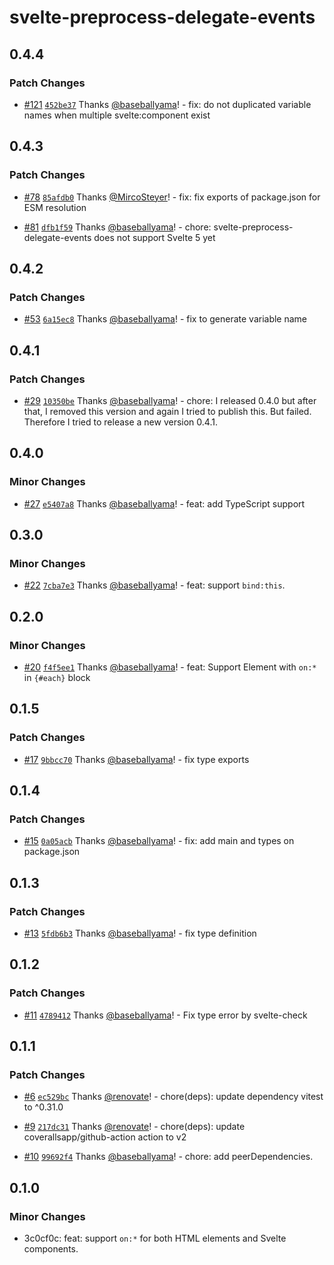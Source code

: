 # svelte-preprocess-delegate-events

## 0.4.4

### Patch Changes

- [#121](https://github.com/baseballyama/svelte-preprocess-delegate-events/pull/121) [`452be37`](https://github.com/baseballyama/svelte-preprocess-delegate-events/commit/452be3718b5ddf53b048c67c97bc4b5237c8493b) Thanks [@baseballyama](https://github.com/baseballyama)! - fix: do not duplicated variable names when multiple svelte:component exist

## 0.4.3

### Patch Changes

- [#78](https://github.com/baseballyama/svelte-preprocess-delegate-events/pull/78) [`85afdb0`](https://github.com/baseballyama/svelte-preprocess-delegate-events/commit/85afdb0bba5d17b2cef6edd39f18658f98052741) Thanks [@MircoSteyer](https://github.com/MircoSteyer)! - fix: fix exports of package.json for ESM resolution

- [#81](https://github.com/baseballyama/svelte-preprocess-delegate-events/pull/81) [`dfb1f59`](https://github.com/baseballyama/svelte-preprocess-delegate-events/commit/dfb1f5908c122c48e94e737209e84a343b2e305c) Thanks [@baseballyama](https://github.com/baseballyama)! - chore: svelte-preprocess-delegate-events does not support Svelte 5 yet

## 0.4.2

### Patch Changes

- [#53](https://github.com/baseballyama/svelte-preprocess-delegate-events/pull/53) [`6a15ec8`](https://github.com/baseballyama/svelte-preprocess-delegate-events/commit/6a15ec8c11d6715d061d2d30b3ce6a277d77c40a) Thanks [@baseballyama](https://github.com/baseballyama)! - fix to generate variable name

## 0.4.1

### Patch Changes

- [#29](https://github.com/baseballyama/svelte-preprocess-delegate-events/pull/29) [`10350be`](https://github.com/baseballyama/svelte-preprocess-delegate-events/commit/10350be94598adafef77c80b93e1fae6e3346725) Thanks [@baseballyama](https://github.com/baseballyama)! - chore: I released 0.4.0 but after that, I removed this version and again I tried to publish this. But failed. Therefore I tried to release a new version 0.4.1.

## 0.4.0

### Minor Changes

- [#27](https://github.com/baseballyama/svelte-preprocess-delegate-events/pull/27) [`e5407a8`](https://github.com/baseballyama/svelte-preprocess-delegate-events/commit/e5407a8a6492f9086a3717879eb17affe9440943) Thanks [@baseballyama](https://github.com/baseballyama)! - feat: add TypeScript support

## 0.3.0

### Minor Changes

- [#22](https://github.com/baseballyama/svelte-preprocess-delegate-events/pull/22) [`7cba7e3`](https://github.com/baseballyama/svelte-preprocess-delegate-events/commit/7cba7e37622af70ae3dafcacae8f44ae68aefba2) Thanks [@baseballyama](https://github.com/baseballyama)! - feat: support `bind:this`.

## 0.2.0

### Minor Changes

- [#20](https://github.com/baseballyama/svelte-preprocess-delegate-events/pull/20) [`f4f5ee1`](https://github.com/baseballyama/svelte-preprocess-delegate-events/commit/f4f5ee14a4ad94635541aa51cf0d15e7cd56b9a2) Thanks [@baseballyama](https://github.com/baseballyama)! - feat: Support Element with `on:*` in `{#each}` block

## 0.1.5

### Patch Changes

- [#17](https://github.com/baseballyama/svelte-preprocess-delegate-events/pull/17) [`9bbcc70`](https://github.com/baseballyama/svelte-preprocess-delegate-events/commit/9bbcc700f57bd6e980720af52e8faeeea18cfaa0) Thanks [@baseballyama](https://github.com/baseballyama)! - fix type exports

## 0.1.4

### Patch Changes

- [#15](https://github.com/baseballyama/svelte-preprocess-delegate-events/pull/15) [`0a05acb`](https://github.com/baseballyama/svelte-preprocess-delegate-events/commit/0a05acbd29b0be23e5783ec317b1abb0d707c228) Thanks [@baseballyama](https://github.com/baseballyama)! - fix: add main and types on package.json

## 0.1.3

### Patch Changes

- [#13](https://github.com/baseballyama/svelte-preprocess-delegate-events/pull/13) [`5fdb6b3`](https://github.com/baseballyama/svelte-preprocess-delegate-events/commit/5fdb6b3209be3ce4c18c56f4ee85301fe5f88ce8) Thanks [@baseballyama](https://github.com/baseballyama)! - fix type definition

## 0.1.2

### Patch Changes

- [#11](https://github.com/baseballyama/svelte-preprocess-delegate-events/pull/11) [`4789412`](https://github.com/baseballyama/svelte-preprocess-delegate-events/commit/478941204513caee23b2eee68250f56d35611ed5) Thanks [@baseballyama](https://github.com/baseballyama)! - Fix type error by svelte-check

## 0.1.1

### Patch Changes

- [#6](https://github.com/baseballyama/svelte-preprocess-delegate-events/pull/6) [`ec529bc`](https://github.com/baseballyama/svelte-preprocess-delegate-events/commit/ec529bca7ec3d81ddb4469a19e71a8d29987d8a4) Thanks [@renovate](https://github.com/apps/renovate)! - chore(deps): update dependency vitest to ^0.31.0

- [#9](https://github.com/baseballyama/svelte-preprocess-delegate-events/pull/9) [`217dc31`](https://github.com/baseballyama/svelte-preprocess-delegate-events/commit/217dc31c03241c5cd3062c18e28327095321f3d3) Thanks [@renovate](https://github.com/apps/renovate)! - chore(deps): update coverallsapp/github-action action to v2

- [#10](https://github.com/baseballyama/svelte-preprocess-delegate-events/pull/10) [`99692f4`](https://github.com/baseballyama/svelte-preprocess-delegate-events/commit/99692f4f8dd330a40b751d655f453c5f05e9d9b9) Thanks [@baseballyama](https://github.com/baseballyama)! - chore: add peerDependencies.

## 0.1.0

### Minor Changes

- 3c0cf0c: feat: support `on:*` for both HTML elements and Svelte components.

